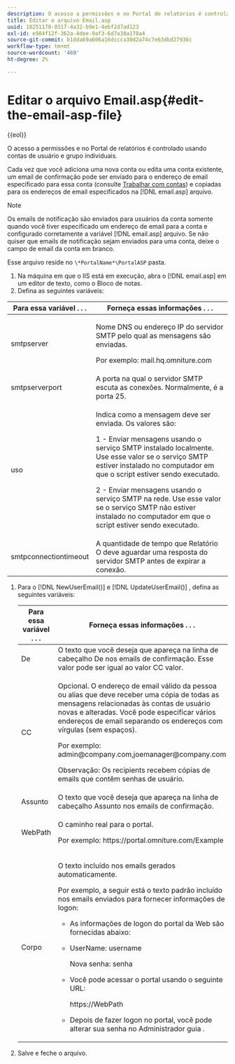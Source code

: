 ```yaml
---
description: O acesso a permissões e no Portal de relatórios é controlado usando contas de usuário e grupo individuais.
title: Editar o arquivo Email.asp
uuid: 18251170-0317-4a32-b9e1-4ebf2d7ad123
exl-id: e984f12f-362a-4dee-9af3-6d7a38a178a4
source-git-commit: b1dda69a606a16dccca30d2a74c7e63dbd27936c
workflow-type: tm+mt
source-wordcount: '469'
ht-degree: 2%

---
```


# Editar o arquivo Email.asp{#edit-the-email-asp-file}

{{eol}}

O acesso a permissões e no Portal de relatórios é controlado usando contas de usuário e grupo individuais.

Cada vez que você adiciona uma nova conta ou edita uma conta existente, um email de confirmação pode ser enviado para o endereço de email especificado para essa conta (consulte [Trabalhar com contas](../../../home/c-rpt-oview/c-admin-rpt/c-work-accts/c-work-accts.md#concept-c933a1940bda4a3489d61d8af315e45d)) e copiadas para os endereços de email especificados na [!DNL email.asp] arquivo.

>[!NOTE]
>
>Os emails de notificação são enviados para usuários da conta somente quando você tiver especificado um endereço de email para a conta e configurado corretamente a variável [!DNL email.asp] arquivo. Se não quiser que emails de notificação sejam enviados para uma conta, deixe o campo de email da conta em branco.

Esse arquivo reside no `\*PortalName*\PortalASP` pasta.

1. Na máquina em que o IIS está em execução, abra o [!DNL email.asp] em um editor de texto, como o Bloco de notas.
1. Defina as seguintes variáveis:

<table id="table_44F52DA266364DF993C40678A28E0F0D">
 <thead>
  <tr>
   <th colname="col1" class="entry"> Para essa variável . . . </th>
   <th colname="col2" class="entry"> Forneça essas informações . . . </th>
  </tr>
 </thead>
 <tbody>
  <tr>
   <td colname="col1"> smtpserver </td>
   <td colname="col2"> <p>Nome DNS ou endereço IP do servidor SMTP pelo qual as mensagens são enviadas. </p> <p>Por exemplo: <span class="filepath"> mail.hq.omniture.com</span></p> </td>
  </tr>
  <tr>
   <td colname="col1"> smtpserverport </td>
   <td colname="col2"> A porta na qual o servidor SMTP escuta as conexões. Normalmente, é a porta 25. </td>
  </tr>
  <tr>
   <td colname="col1"> uso </td>
   <td colname="col2"> <p>Indica como a mensagem deve ser enviada. Os valores são: </p> <p>1 - Enviar mensagens usando o serviço SMTP instalado localmente. Use esse valor se o serviço SMTP estiver instalado no computador em que o script estiver sendo executado. </p> <p>2 - Enviar mensagens usando o serviço SMTP na rede. Use esse valor se o serviço SMTP não estiver instalado no computador em que o script estiver sendo executado. </p> </td>
  </tr>
  <tr>
   <td colname="col1"> smtpconnectiontimeout </td>
   <td colname="col2">A quantidade de tempo que <span class="wintitle"> Relatório</span> O deve aguardar uma resposta do servidor SMTP antes de expirar a conexão. </td>
  </tr>
 </tbody>
</table>

1. Para o [!DNL NewUserEmail()] e [!DNL UpdateUserEmail()] , defina as seguintes variáveis:

   <table id="table_91C5E36B84A94C4097EE5993592BE587">
   <thead>
   <tr>
      <th colname="col1" class="entry"> Para essa variável . . . </th>
      <th colname="col2" class="entry"> Forneça essas informações . . . </th>
   </tr>
   </thead>
   <tbody>
   <tr>
      <td colname="col1"> De </td>
      <td colname="col2">O texto que você deseja que apareça na linha de cabeçalho De nos emails de confirmação. Esse valor pode ser igual ao valor <span class="wintitle"> CC</span> valor. </td>
   </tr>
   <tr>
      <td colname="col1"> CC </td>
      <td colname="col2"> <p>Opcional. O endereço de email válido da pessoa ou alias que deve receber uma cópia de todas as mensagens relacionadas às contas de usuário novas e alteradas. Você pode especificar vários endereços de email separando os endereços com vírgulas (sem espaços). </p> <p>Por exemplo: <span class="filepath"> admin@company.com,joemanager@company.com</span></p> <p> <p>Observação: Os recipients recebem cópias de emails que contêm senhas de usuário. </p> </p> </td>
   </tr>
   <tr>
      <td colname="col1"> Assunto </td>
      <td colname="col2"> O texto que você deseja que apareça na linha de cabeçalho Assunto nos emails de confirmação. </td>
   </tr>
   <tr>
      <td colname="col1"> WebPath </td>
      <td colname="col2"> <p>O caminho real para o portal. </p> <p>Por exemplo: <span class="filepath"> https://portal.omniture.com/Example</span></p> </td>
   </tr>
   <tr>
      <td colname="col1"> Corpo </td>
      <td colname="col2"> <p>O texto incluído nos emails gerados automaticamente. </p> <p>Por exemplo, a seguir está o texto padrão incluído nos emails enviados para fornecer informações de logon:
      <ul id="ul_7FF2E7399AB64D279EC5794AB02C9749">
      <li id="li_7CBCC5CFF9E04776BBC893278785AEE7">As informações de logon do portal da Web são fornecidas abaixo: </li>
      <li id="li_5346F0AB3568444B88117C295D8E99C5"><p>UserName: username </p><p>Nova senha: senha </p></li>
      <li id="li_B0D1FAE818BA42CF8546796800A1AA08"><p>Você pode acessar o portal usando o seguinte URL: </p><p><span class="filepath"> https://WebPath</span></p></li>
      <li id="li_7CD71EBDFA1D418F960040569CD511EB">Depois de fazer logon no portal, você pode alterar sua senha no <span class="wintitle"> Administrador</span> guia . </li>
      </ul></p> </td>
   </tr>
   </tbody>
   </table>

1. Salve e feche o arquivo.

